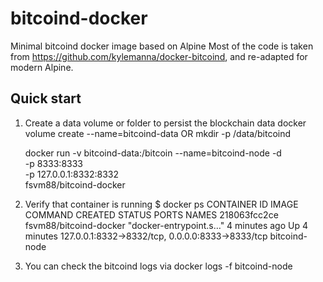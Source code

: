 # bitcoind-docker
Minimal bitcoind docker image based on Alpine
Most of the code is taken from https://github.com/kylemanna/docker-bitcoind,
and re-adapted for modern Alpine.

## Quick start
1. Create a data volume or folder to persist the blockchain data
    docker volume create --name=bitcoind-data
    OR
    mkdir -p /data/bitcoind

    docker run -v bitcoind-data:/bitcoin --name=bitcoind-node -d \
      -p 8333:8333 \
      -p 127.0.0.1:8332:8332 \
      fsvm88/bitcoind-docker

2. Verify that container is running
    $ docker ps
    CONTAINER ID        IMAGE                         COMMAND                  CREATED             STATUS                  PORTS                                              NAMES
    218063fcc2ce        fsvm88/bitcoind-docker        "docker-entrypoint.s…"   4 minutes ago       Up 4 minutes            127.0.0.1:8332->8332/tcp, 0.0.0.0:8333->8333/tcp   bitcoind-node

3. You can check the bitcoind logs via
    docker logs -f bitcoind-node
